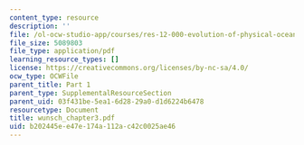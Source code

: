 ```yaml
---
content_type: resource
description: ''
file: /ol-ocw-studio-app/courses/res-12-000-evolution-of-physical-oceanography-spring-2007/b202445ee47e174a112ac42c0025ae46_wunsch_chapter3.pdf
file_size: 5089803
file_type: application/pdf
learning_resource_types: []
license: https://creativecommons.org/licenses/by-nc-sa/4.0/
ocw_type: OCWFile
parent_title: Part 1
parent_type: SupplementalResourceSection
parent_uid: 03f431be-5ea1-6d28-29a0-d1d6224b6478
resourcetype: Document
title: wunsch_chapter3.pdf
uid: b202445e-e47e-174a-112a-c42c0025ae46
---
```


